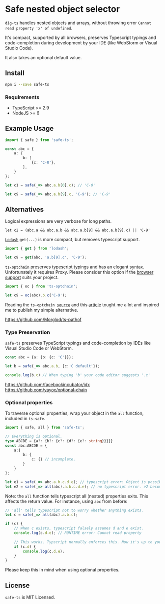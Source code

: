 # Safe nested object selector

`dig-ts` handles nested objects and arrays,
without throwing error `Cannot read property 'x' of undefined`.

It's compact, 
supported by all browsers, 
 preserves Typescript typings and code-completion during development by your IDE (like WebStorm or Visual Studio Code). 

It also takes an optional default value.

## Install

```bash
npm i --save safe-ts
```

### Requirements

- TypeScript >= 2.9
- NodeJS >= 6

## Example Usage

```typescript
import { safe } from 'safe-ts';

const abc = {
    a: {
        b: [
            {c: 'C-0'}, 
        ],
    }
};

let c1 = safe(_=> abc.a.b[0].c); // 'C-0'

let c9 = safe(_=> abc.a.b[9].c, 'C-9'); // 'C-9'
```
## Alternatives
Logical expressions are very verbose for long paths.
```
let c2 = (abc.a && abc.a.b && abc.a.b[9] && abc.a.b[9].c) || 'C-9'
```
[`Lodash`](https://lodash.com/) `get(...)` is more compact, 
but removes typescript support.

```typescript
import { get } from 'lodash';

let c9 = get(abc, 'a.b[9].c', 'C-9');
```

[`ts-optchain`](https://www.npmjs.com/package/ts-optchain) preserves typescript typings and has an elegant syntax. 
Unfortunately it requires Proxy. 
Please consider this option if the [browser support](https://caniuse.com/#search=proxy) suits your project.

```typescript
import { oc } from 'ts-optchain';

let c9 = oc(abc).b.c('C-9');
```
Reading the `ts-optchain `[`source`](https://github.com/rimeto/ts-optchain) and this [article](https://medium.com/inside-rimeto/optional-chaining-in-typescript-622c3121f99b) tought me a lot and inspired me to publish my simple alternative. 

https://github.com/Morglod/ts-pathof

### Type Preservation

`safe-ts` preserves TypeScript typings and code-completion by IDEs like Visual Studio Code or WebStorm.

```typescript
const abc = {a: {b: {c: 'C'}}};

let b = safe(_=> abc.a.b, {c:'C default'});

console.log(b.c) // When typing 'b' your code editor suggests '.c'
```

https://github.com/facebookincubator/idx
https://github.com/yayoc/optional-chain

### Optional properties

To traverse optional properties, wrap your object in the `all` function, included in `ts-safe`. 
```typescript
import { safe, all } from 'safe-ts';

// Everything is optional.
type ABCDE = {a?: {b?: {c?: {d?: {e?: string}}}}}
const abc:ABCDE = {
    a:{
        b: {
            c: {} // incomplete.
        }
    }
};

let e1 = safe(_=> abc.a.b.c.d.e); // typescript error: Object is possibly 'undefined'
let e2 = safe(_=> all(abc).a.b.c.d.e); // no typescript error. e2 becomes undefined, as expected.
```

Note: the `all` function tells typescript all (nested) properties exits. 
This affects the return value. For instance, using `abc` from before: 
```typescript
// 'all' tells typescript not to worry whether anything exists.
let c = safe(_=> all(abc).a.b.c);

if (c) {
    // When c exists, typescript falsely assumes d and e exist.
    console.log(c.d.e); // RUNTIME error: Cannot read property
    
    // This works. Typscript normally enforces this. Now it's up to you. 
    if (c.d) {
        console.log(c.d.e);
    }
}
```
Please keep this in mind when using optional properties.

## License

`safe-ts` is MIT Licensed.
